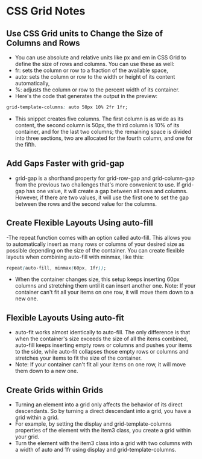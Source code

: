 # CSS Grid Notes

## Use CSS Grid units to Change the Size of Columns and Rows

- You can use absolute and relative units like px and em in CSS Grid to define the size of rows and columns. You can use these as well:
- fr: sets the column or row to a fraction of the available space,
- auto: sets the column or row to the width or height of its content automatically,
- %: adjusts the column or row to the percent width of its container.
- Here's the code that generates the output in the preview:

```css
grid-template-columns: auto 50px 10% 2fr 1fr;
```

- This snippet creates five columns. The first column is as wide as its content, the second column is 50px, the third column is 10% of its container, and for the last two columns; the remaining space is divided into three sections, two are allocated for the fourth column, and one for the fifth.

## Add Gaps Faster with grid-gap

- grid-gap is a shorthand property for grid-row-gap and grid-column-gap from the previous two challenges that's more convenient to use. If grid-gap has one value, it will create a gap between all rows and columns. However, if there are two values, it will use the first one to set the gap between the rows and the second value for the columns.

## Create Flexible Layouts Using auto-fill

-The repeat function comes with an option called auto-fill. This allows you to automatically insert as many rows or columns of your desired size as possible depending on the size of the container. You can create flexible layouts when combining auto-fill with minmax, like this:

```css
repeat(auto-fill, minmax(60px, 1fr));
```

- When the container changes size, this setup keeps inserting 60px columns and stretching them until it can insert another one. Note: If your container can't fit all your items on one row, it will move them down to a new one.

## Flexible Layouts Using auto-fit

- auto-fit works almost identically to auto-fill. The only difference is that when the container's size exceeds the size of all the items combined, auto-fill keeps inserting empty rows or columns and pushes your items to the side, while auto-fit collapses those empty rows or columns and stretches your items to fit the size of the container.
- Note: If your container can't fit all your items on one row, it will move them down to a new one.

## Create Grids within Grids

- Turning an element into a grid only affects the behavior of its direct descendants. So by turning a direct descendant into a grid, you have a grid within a grid.
- For example, by setting the display and grid-template-columns properties of the element with the item3 class, you create a grid within your grid.
- Turn the element with the item3 class into a grid with two columns with a width of auto and 1fr using display and grid-template-columns.
